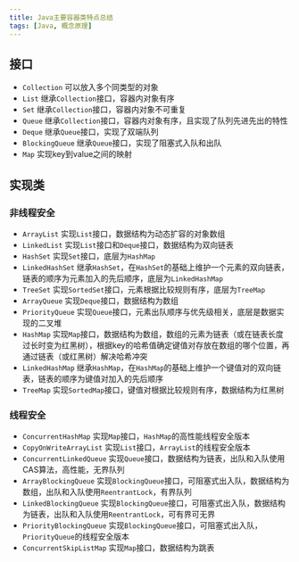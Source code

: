 ```yaml
---
title: Java主要容器类特点总结
tags: [Java, 概念原理]
---
```


## 接口

* `Collection`  可以放入多个同类型的对象
* `List` 继承`Collection`接口，容器内对象有序
* `Set` 继承`Collection`接口，容器内对象不可重复
* `Queue` 继承`Collection`接口，容器内对象有序，且实现了队列先进先出的特性
* `Deque` 继承`Queue`接口，实现了双端队列
* `BlockingQueue` 继承`Queue`接口，实现了阻塞式入队和出队
* `Map` 实现key到value之间的映射

## 实现类

### 非线程安全

* `ArrayList` 实现`List`接口，数据结构为动态扩容的对象数组
* `LinkedList` 实现`List`接口和`Deque`接口，数据结构为双向链表
* `HashSet` 实现`Set`接口，底层为`HashMap`
* `LinkedHashSet` 继承`HashSet`，在`HashSet`的基础上维护一个元素的双向链表，链表的顺序为元素加入的先后顺序，底层为`LinkedHashMap`
* `TreeSet` 实现`SortedSet`接口，元素根据比较规则有序，底层为`TreeMap`
* `ArrayQueue` 实现`Deque`接口，数据结构为数组
* `PriorityQueue` 实现`Queue`接口，元素出队顺序与优先级相关，底层是数据实现的二叉堆
* `HashMap` 实现`Map`接口，数据结构为数组，数组的元素为链表（或在链表长度过长时变为红黑树），根据key的哈希值确定键值对存放在数组的哪个位置，再通过链表（或红黑树）解决哈希冲突
* `LinkedHashMap` 继承`HashMap`，在`HashMap`的基础上维护一个键值对的双向链表，链表的顺序为键值对加入的先后顺序
* `TreeMap` 实现`SortedMap`接口，键值对根据比较规则有序，数据结构为红黑树

### 线程安全

* `ConcurrentHashMap` 实现`Map`接口，`HashMap`的高性能线程安全版本
* `CopyOnWriteArrayList` 实现`List`接口，`ArrayList`的线程安全版本
* `ConcurrentLinkedQueue`  实现`Queue`接口，数据结构为链表，出队和入队使用CAS算法，高性能，无界队列
* `ArrayBlockingQueue`  实现`BlockingQueue`接口，可阻塞式出入队，数据结构为数组，出队和入队使用`ReentrantLock`，有界队列
* `LinkedBlockingQueue`  实现`BlockingQueue`接口，可阻塞式出入队，数据结构为链表，出队和入队使用`ReentrantLock`，可有界可无界
* `PriorityBlockingQueue` 实现`BlockingQueue`接口，可阻塞式出入队，`PriorityQueue`的线程安全版本
* `ConcurrentSkipListMap` 实现`Map`接口，数据结构为跳表